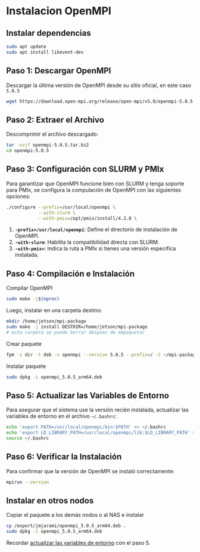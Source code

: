 # Instalacion OpenMPI

## Instalar dependencias

```bash
sudo apt update
sudo apt install libevent-dev
```

## Paso 1: Descargar OpenMPI

Descargar la última versión de OpenMPI desde su sitio oficial, en este caso `5.0.5`

```bash
wget https://download.open-mpi.org/release/open-mpi/v5.0/openmpi-5.0.5.tar.bz2
```

## Paso 2: Extraer el Archivo

Descomprimir el archivo descargado:

```bash
tar -xvjf openmpi-5.0.5.tar.bz2
cd openmpi-5.0.5
```

## Paso 3: Configuración con SLURM y PMIx

Para garantizar que OpenMPI funcione bien con SLURM y tenga soporte para PMIx, se configura la compulación de OpenMPI con las siguientes opciones:

```bash
./configure --prefix=/usr/local/openmpi \
            --with-slurm \
            --with-pmix=/opt/pmix/install/4.2.8 \

```

1. **`-prefix=/usr/local/openmpi`**: Define el directorio de instalación de OpenMPI.
2. **`-with-slurm`**: Habilita la compatibilidad directa con SLURM.
3. **`-with-pmix=`**: Indica la ruta a PMIx si tienes una versión específica instalada.

## Paso 4: Compilación e Instalación

Compilar OpenMPI

```bash
sudo make -j$(nproc)
```

Luego, instalar en una carpeta destino:

```bash
mkdir /home/jetson/mpi-package
sudo make -j install DESTDIR=/home/jetson/mpi-package
# esta carpeta se puede borrar despues de empaquetar
```

Crear paquete

```bash
fpm -s dir -t deb -n openmpi --version 5.0.5 --prefix=/ -C ~/mpi-package .
```

Instalar paquete

```bash
sudo dpkg -i openmpi_5.0.5_arm64.deb
```

## Paso 5: Actualizar las Variables de Entorno

Para asegurar que el sistema use la versión recién instalada, actualizar las variables de entorno en el archivo `~/.bashrc`:

```bash
echo 'export PATH=/usr/local/openmpi/bin:$PATH' >> ~/.bashrc
echo 'export LD_LIBRARY_PATH=/usr/local/openmpi/lib:$LD_LIBRARY_PATH' >> ~/.bashrc
source ~/.bashrc

```

## Paso 6: Verificar la Instalación

Para confirmar que la versión de OpenMPI se instaló correctamente:

```bash
mpirun --version
```

## Instalar en otros nodos

Copiar el paquete a los demás nodos o al NAS e instalar

```bash
cp /export/jmjarami/openmpi_5.0.5_arm64.deb .
sudo dpkg -i openmpi_5.0.5_arm64.deb
```

Recordar [actualizar las variables de entorno](https://github.com/JoseMJaramilloS/informe-anexos/new/main/anexos#paso-5-actualizar-las-variables-de-entorno) con el paso 5.

